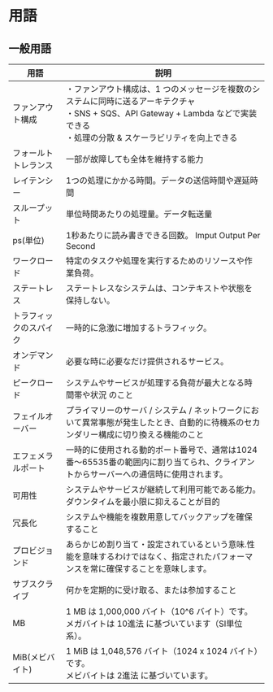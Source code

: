 # 用語

## 一般用語

| 用語 | 説明 |
| --- | --- |
| ファンアウト構成 | ・ファンアウト構成は、1 つのメッセージを複数のシステムに同時に送るアーキテクチャ<br>・SNS + SQS、API Gateway + Lambda などで実装できる<br>・処理の分散 & スケーラビリティを向上できる |
| フォールトトレランス | 一部が故障しても全体を維持する能力 |
| レイテンシー | 1つの処理にかかる時間。データの送信時間や遅延時間 |
| スループット | 単位時間あたりの処理量。データ転送量 |
| ps(単位) | 1秒あたりに読み書きできる回数。 Imput Output Per Second |
| ワークロード | 特定のタスクや処理を実行するためのリソースや作業負荷。 |
| ステートレス | ステートレスなシステムは、コンテキストや状態を保持しない。 |
| トラフィックのスパイク | 一時的に急激に増加するトラフィック。 |
| オンデマンド | 必要な時に必要なだけ提供されるサービス。 |
| ピークロード | システムやサービスが処理する負荷が最大となる時間帯や状況 のこと |
| フェイルオーバー | プライマリーのサーバ / システム / ネットワークにおいて異常事態が発生したとき、自動的に待機系のセカンダリー構成に切り換える機能のこと |
| エフェメラルポート | 一時的に使用される動的ポート番号で、通常は1024番～65535番の範囲内に割り当てられ、クライアントからサーバーへの通信時に使用されます。 |
| 可用性 | システムやサービスが継続して利用可能である能力。ダウンタイムを最小限に抑えることが目的 |
| 冗長化 | システムや機能を複数用意してバックアップを確保すること |
| プロビジョンド |あらかじめ割り当て・設定されているという意味.性能を意味するわけではなく、指定されたパフォーマンスを常に確保することを意味します。 |
| サブスクライブ | 何かを定期的に受け取る、または参加すること|
| MB | 1 MB は 1,000,000 バイト（10^6 バイト）です。<br>メガバイトは 10進法 に基づいています（SI単位系）。 |
| MiB(メビバイト) | 1 MiB は 1,048,576 バイト（1024 x 1024 バイト）です。<br>メビバイトは 2進法 に基づいています。 |
